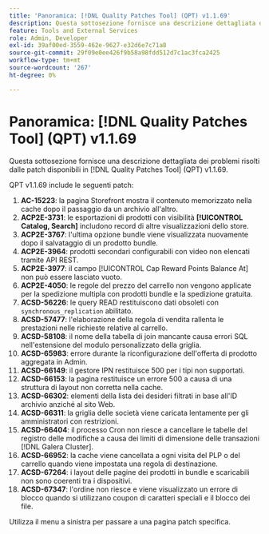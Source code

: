 ```yaml
---
title: 'Panoramica: [!DNL Quality Patches Tool] (QPT) v1.1.69'
description: Questa sottosezione fornisce una descrizione dettagliata dei problemi risolti dalle patch disponibili in  [!DNL Quality Patches Tool] (QPT) v1.1.69.
feature: Tools and External Services
role: Admin, Developer
exl-id: 39af00ed-3559-462e-9627-e32d6e7c71a8
source-git-commit: 29f09e0ee426f9b58a98fdd512d7c1ac3fca2425
workflow-type: tm+mt
source-wordcount: '267'
ht-degree: 0%

---
```


# Panoramica: [!DNL Quality Patches Tool] (QPT) v1.1.69

Questa sottosezione fornisce una descrizione dettagliata dei problemi risolti dalle patch disponibili in [!DNL Quality Patches Tool] (QPT) v1.1.69.

QPT v1.1.69 include le seguenti patch:
1. **AC-15223**: la pagina Storefront mostra il contenuto memorizzato nella cache dopo il passaggio da un archivio all&#39;altro.
1. **ACP2E-3731**: le esportazioni di prodotti con visibilità **[!UICONTROL Catalog, Search]** includono record di altre visualizzazioni dello store.
1. **ACP2E-3767**: l&#39;ultima opzione bundle viene visualizzata nuovamente dopo il salvataggio di un prodotto bundle.
1. **ACP2E-3964**: prodotti secondari configurabili con video non elencati tramite API REST.
1. **ACP2E-3977**: il campo [!UICONTROL Cap Reward Points Balance At] non può essere lasciato vuoto.
1. **ACP2E-4050**: le regole del prezzo del carrello non vengono applicate per la spedizione multipla con prodotti bundle e la spedizione gratuita.
1. **ACSD-56226**: le query READ restituiscono dati obsoleti con `synchronous_replication` abilitato.
1. **ACSD-57477**: l&#39;elaborazione della regola di vendita rallenta le prestazioni nelle richieste relative al carrello.
1. **ACSD-58108**: il nome della tabella di join mancante causa errori SQL nell&#39;estensione del modulo personalizzato della griglia.
1. **ACSD-65983**: errore durante la riconfigurazione dell&#39;offerta di prodotto aggregata in Admin.
1. **ACSD-66149**: il gestore IPN restituisce 500 per i tipi non supportati.
1. **ACSD-66153**: la pagina restituisce un errore 500 a causa di una struttura di layout non corretta nella cache.
1. **ACSD-66302**: elementi della lista dei desideri filtrati in base all&#39;ID archivio anziché al sito Web.
1. **ACSD-66311**: la griglia delle società viene caricata lentamente per gli amministratori con restrizioni.
1. **ACSD-66404**: il processo Cron non riesce a cancellare le tabelle del registro delle modifiche a causa dei limiti di dimensione delle transazioni [!DNL Galera Cluster].
1. **ACSD-66952**: la cache viene cancellata a ogni visita del PLP o del carrello quando viene impostata una regola di destinazione.
1. **ACSD-67264**: i layout delle pagine dei prodotti in bundle e scaricabili non sono coerenti tra i dispositivi.
1. **ACSD-67347**: l&#39;ordine non riesce e viene visualizzato un errore di blocco quando si utilizzano coupon di caratteri speciali e il blocco dei file.

Utilizza il menu a sinistra per passare a una pagina patch specifica.
